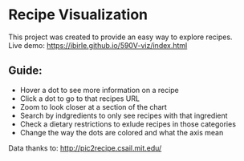 # Recipe Visualization
This project was created to provide an easy way to explore recipes.  
Live demo: https://ibirle.github.io/590V-viz/index.html  

## Guide:  
* Hover a dot to see more information on a recipe
* Click a dot to go to that recipes URL
* Zoom to look closer at a section of the chart
* Search by indgredients to only see recipes with that ingredient
* Check a dietary restrictions to exlude recipes in those categories
* Change the way the dots are colored and what the axis mean


Data thanks to: http://pic2recipe.csail.mit.edu/
